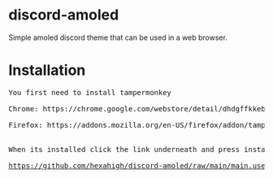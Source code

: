 # discord-amoled
Simple amoled discord theme that can be used in a web browser.

# Installation
<pre>
You first need to install tampermonkey

Chrome: https://chrome.google.com/webstore/detail/dhdgffkkebhmkfjojejmpbldmpobfkfo/

Firefox: https://addons.mozilla.org/en-US/firefox/addon/tampermonkey/
  

When its installed click the link underneath and press install.

<a href="https://github.com/hexahigh/discord-amoled/raw/main/main.user.js">https://github.com/hexahigh/discord-amoled/raw/main/main.user.js</a>
</pre>
